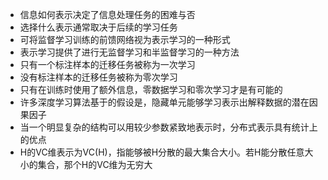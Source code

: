 - 信息如何表示决定了信息处理任务的困难与否
- 选择什么表示通常取决于后续的学习任务
- 可将监督学习训练的前馈网络视为表示学习的一种形式
- 表示学习提供了进行无监督学习和半监督学习的一种方法
- 只有一个标注样本的迁移任务被称为一次学习
- 没有标注样本的迁移任务被称为零次学习
- 只有在训练时使用了额外信息，零数据学习和零次学习才是有可能的
- 许多深度学习算法基于的假设是，隐藏单元能够学习表示出解释数据的潜在因果因子
- 当一个明显复杂的结构可以用较少参数紧致地表示时，分布式表示具有统计上的优点
- H的VC维表示为VC(H)，指能够被H分散的最大集合大小。若H能分散任意大小的集合，那个H的VC维为无穷大
